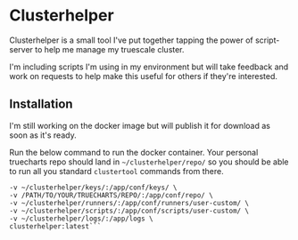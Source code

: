 # Clusterhelper

Clusterhelper is a small tool I've put together tapping the power of script-server to help me manage my truescale cluster.

I'm including scripts I'm using in my environment but will take feedback and work on requests to help make this useful for others if they're interested.

## Installation

I'm still working on the docker image but will publish it for download as soon as it's ready.

Run the below command to run the docker container. Your personal truecharts repo should land in `~/clusterhelper/repo/` so you should be able to run all you standard `clustertool` commands from there.

```docker run -p 5000:5000  --name clusterhelper \
-v ~/clusterhelper/keys/:/app/conf/keys/ \
-v /PATH/TO/YOUR/TRUECHARTS/REPO/:/app/conf/repo/ \
-v ~/clusterhelper/runners/:/app/conf/runners/user-custom/ \
-v ~/clusterhelper/scripts/:/app/conf/scripts/user-custom/ \
-v ~/clusterhelper/logs/:/app/logs \
clusterhelper:latest```